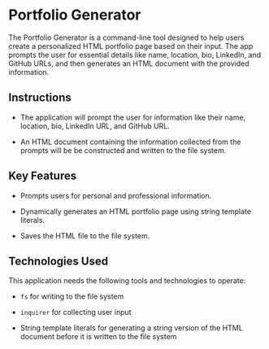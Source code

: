 # Portfolio Generator

The Portfolio Generator is a command-line tool designed to help users create a personalized HTML portfolio page based on their input. The app prompts the user for essential details like name, location, bio, LinkedIn, and GitHub URLs, and then generates an HTML document with the provided information.

## Instructions

* The application will prompt the user for information like their name, location, bio, LinkedIn URL, and GitHub URL.

* An HTML document containing the information collected from the prompts will be be constructed and written to the file system.

## Key Features

* Prompts users for personal and professional information.

* Dynamically generates an HTML portfolio page using string template literals.

* Saves the HTML file to the file system.

## Technologies Used

This application needs the following tools and technologies to operate:

* `fs` for writing to the file system

* `inquirer` for collecting user input

* String template literals for generating a string version of the HTML document before it is written to the file system

